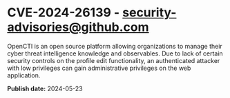 # CVE-2024-26139 - security-advisories@github.com

OpenCTI is an open source platform allowing organizations to manage their cyber threat intelligence knowledge and observables. Due to lack of certain security controls on the profile edit functionality, an authenticated attacker with low privileges can gain administrative privileges on the web application. 

**Publish date:** 2024-05-23

